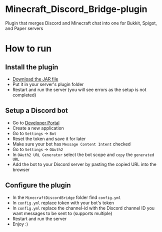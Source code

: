 # Minecraft_Discord_Bridge-plugin
Plugin that merges Discord and Minecraft chat into one for Bukkit, Spigot, and Paper servers

# How to run
## Install the plugin
- [Download the JAR file](github.com/Wojciech-Kalota/Minecraft_Discord_Bridge-plugin/releases/download/1.21/MinecraftDiscordBridge-2.0.jardi)
- Put it in your server's plugin folder
- Restart and run the server (you will see errors as the setup is not completed)
## Setup a Discord bot
- Go to [Developer Portal](https://discord.com/developers/applications)
- Create a new application
- Go to `Settings` -> `Bot`
- Reset the token and save it for later
- Make sure your bot has `Message Content Intent` checked
- Go to `Settings` -> `OAuth2`
- In `OAuth2 URL Generator` select the bot scope and `copy` the `generated URL`
- Add the bot to your Discord server by pasting the copied URL into the browser
## Configure the plugin
- In the `MinecraftDiscordBridge` folder find `config.yml`
- In `config.yml` replace token with your bot's token
- In `config.yml` replace the channel-id with the Discord channel ID you want messages to be sent to (supports multiple)
- Restart and run the server 
- Enjoy :)
